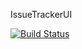 IssueTrackerUI

[![Build Status](https://dev.azure.com/placidarebello12/placidarebello12/_apis/build/status/PlacidaRebello.IssueTrackerUI?branchName=Placida%2FIssueTrackerUI)](https://dev.azure.com/placidarebello12/placidarebello12/_build/latest?definitionId=2&branchName=Placida%2FIssueTrackerUI)
